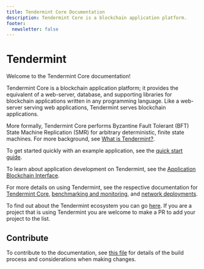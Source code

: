 ```yaml
---
title: Tendermint Core Documentation
description: Tendermint Core is a blockchain application platform.
footer:
  newsletter: false
---
```


# Tendermint

Welcome to the Tendermint Core documentation!

Tendermint Core is a blockchain application platform; it provides the equivalent
of a web-server, database, and supporting libraries for blockchain applications
written in any programming language. Like a web-server serving web applications,
Tendermint serves blockchain applications.

More formally, Tendermint Core performs Byzantine Fault Tolerant (BFT) State
Machine Replication (SMR) for arbitrary deterministic, finite state machines.
For more background, see [What is
Tendermint?](introduction/what-is-tendermint.md).

To get started quickly with an example application, see the [quick start
guide](introduction/quick-start.md).

To learn about application development on Tendermint, see the [Application
Blockchain
Interface](https://github.com/vipernet-xyz/tm/tree/v0.34.x/spec/abci).

For more details on using Tendermint, see the respective documentation for
[Tendermint Core](tendermint-core/), [benchmarking and monitoring](tools/), and
[network deployments](networks/).

To find out about the Tendermint ecosystem you can go
[here](https://github.com/tendermint/awesome#ecosystem). If you are a project
that is using Tendermint you are welcome to make a PR to add your project to the
list.

## Contribute

To contribute to the documentation, see [this
file](https://github.com/vipernet-xyz/tm/blob/main/docs/DOCS_README.md)
for details of the build process and considerations when making changes.
